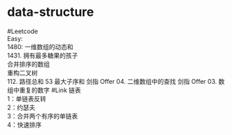 # data-structure
#Leetcode <br>
Easy: <br>
1480: 一维数组的动态和  <br>
1431. 拥有最多糖果的孩子 <br>
合并排序的数组 <br>
重构二叉树 <br>
112. 路径总和
53 最大子序和
剑指 Offer 04. 二维数组中的查找
剑指 Offer 03. 数组中重复的数字
#Link 链表 <br>
1：单链表反转  <br>
2：约瑟夫 <br>
3：合并两个有序的单链表 <br>
4：快速排序 <br>